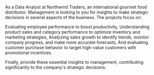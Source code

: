 As a Data Analyst at Northwind Traders, an international gourmet food distributor. Management is looking to you for insights to make strategic decisions in several aspects of the business. The projects focus on:

Evaluating employee performance to boost productivity, Understanding product sales and category performance to optimize inventory and marketing strategies, Analyzing sales growth to identify trends, monitor company progress, and make more accurate forecasts, And evaluating customer purchase behavior to target high-value customers with promotional incentives.

Finally, provide these essential insights to management, contributing significantly to the company's strategic decisions.
